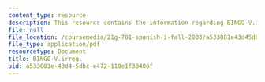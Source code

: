 ```yaml
---
content_type: resource
description: This resource contains the information regarding BINGO-V.irreg.
file: null
file_location: /coursemedia/21g-701-spanish-i-fall-2003/a533881e43d45dbce472110e1f30406f_MIT21G_701F03_8bingo.pdf
file_type: application/pdf
resourcetype: Document
title: BINGO-V.irreg.
uid: a533881e-43d4-5dbc-e472-110e1f30406f
---
```

